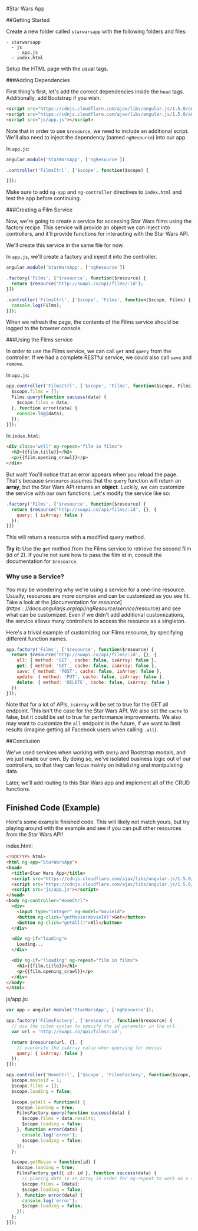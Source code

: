 #Star Wars App

##Getting Started

Create a new folder called `starwarsapp` with the following folders and files:

```
- starwarsapp
  - js
    - app.js
  - index.html
```

Setup the HTML page with the usual tags.

###Adding Dependencies

First thing's first, let's add the correct dependencies inside the `head` tags. Additionally, add Bootstrap if you wish.

```html
<script src="https://cdnjs.cloudflare.com/ajax/libs/angular.js/1.5.0/angular.js"></script>
<script src="https://cdnjs.cloudflare.com/ajax/libs/angular.js/1.5.0/angular-resource.js"></script>
<script src="js/app.js"></script>
```

Note that in order to use `$resource`, we need to include an additional script. We'll also need to inject the dependency (named `ngResource`) into our app.

In `app.js`:

```js
angular.module('StarWarsApp', ['ngResource'])

.controller('FilmsCtrl', ['$scope', function($scope) {

}]);
```

Make sure to add `ng-app` and `ng-controller` directives to `index.html` and test the app before continuing.

###Creating a Film Service

Now, we're going to create a service for accessing Star Wars films using the factory recipe. This service will provide an object we can inject into controllers, and it'll provide functions for interacting with the Star Wars API.

We'll create this service in the same file for now.

In `app.js`, we'll create a factory and inject it into the controller.

```js
angular.module('StarWarsApp', ['ngResource'])

.factory('Films', ['$resource', function($resource) {
  return $resource('http://swapi.co/api/films/:id');
}])

.controller('FilmsCtrl', ['$scope', 'Films', function($scope, Films) {
  console.log(Films);
}]);
```

When we refresh the page, the contents of the Films service should be logged to the browser console.

###Using the Films service

In order to use the Films service, we can call `get` and `query` from the controller. If we had a complete RESTful service, we could also call `save` and `remove`.

In `app.js`:

```js
app.controller('FilmsCtrl', ['$scope', 'Films', function($scope, Films) {
  $scope.films = [];
  Films.query(function success(data) {
    $scope.films = data;
  }, function error(data) {
    console.log(data);
  });
}]);
```

In `index.html`:

```html
<div class="well" ng-repeat="film in films">
  <h2>{{film.title}}</h2>
  <p>{{film.opening_crawl}}</p>
</div>
```

But wait! You'll notice that an error appears when you reload the page. That's because `$resource` assumes that the `query` function will return an **array**, but the Star Wars API returns an **object**. Luckily, we can customize the service with our own functions. Let's modify the service like so:

```js
.factory('Films', ['$resource', function($resource) {
  return $resource('http://swapi.co/api/films/:id', {}, {
    query: { isArray: false }
  });
}])
```

This will return a resource with a modified query method.

**Try it:** Use the `get` method from the Films service to retrieve the second film (id of 2). If you're not sure how to pass the film id in, consult the documentation for `$resource`.

### Why use a Service?

You may be wondering why we're using a service for a one-line resource. Usually, resources are more complex and can be customized as you see fit. Take a look at the [documentation for $resource](https://docs.angularjs.org/api/ngResource/service/$resource) and see what can be customized. Even if we didn't add additional customizations, the service allows many controllers to access the resource as a singleton.

Here's a trivial example of customizing our Films resource, by specifying different function names.

```js
app.factory('Films', ['$resource', function($resource) {
  return $resource('http://swapi.co/api/films/:id', {}, {
    all: { method: 'GET', cache: false, isArray: false },
    get: { method: 'GET', cache: false, isArray: false },
    save: { method: 'POST', cache: false, isArray: false },
    update: { method: 'PUT', cache: false, isArray: false },
    delete: { method: 'DELETE', cache: false, isArray: false }
  });
}]);
```

Note that for a lot of APIs, `isArray` will be set to true for the GET all endpoint. This isn't the case for the Star Wars API.
We also set the `cache` to false, but it could be set to true for performance improvements.
We also may want to customize the `all` endpoint in the future, if we want to limit results
(imagine getting all Facebook users when calling `.all`).

##Conclusion

We've used services when working with `$http` and Bootstrap modals, and we just made our own. By doing so, we've isolated business logic out of our controllers, so that they can focus mainly on initializing and manipulating data.

Later, we'll add routing to this Star Wars app and implement all of the CRUD functions.

## Finished Code (Example)

Here's some example finished code. This will likely not match yours, but try playing around with the example and see if you can pull other resources from the Star Wars API!

index.html:

```html
<!DOCTYPE html>
<html ng-app="StarWarsApp">
<head>
  <title>Star Wars App</title>
  <script src="https://cdnjs.cloudflare.com/ajax/libs/angular.js/1.5.0/angular.js"></script>
  <script src="https://cdnjs.cloudflare.com/ajax/libs/angular.js/1.5.0/angular-resource.js"></script>
  <script src="js/app.js"></script>
</head>
<body ng-controller="HomeCtrl">
  <div>
    <input type="integer" ng-model="movieId">
    <button ng-click="getMovie(movieId)">Get</button>
    <button ng-click="getAll()">All</button>
  </div>

  <div ng-if="loading">
    Loading...
  </div>

  <div ng-if="!loading" ng-repeat="film in films">
    <h1>{{film.title}}</h1>
    <p>{{film.opening_crawl}}</p>
  </div>
</body>
</html>
```

js/app.js:

```js
var app = angular.module('StarWarsApp', ['ngResource']);

app.factory('FilmsFactory', ['$resource', function($resource) {
  // use the colon syntax to specify the id parameter in the url.
  var url = 'http://swapi.co/api/films/:id';

  return $resource(url, {}, {
    // overwrite the isArray value when querying for movies
    query: { isArray: false }
  });
}]);

app.controller('HomeCtrl', ['$scope', 'FilmsFactory', function($scope, FilmsFactory){
  $scope.movieId = 1;
  $scope.films = [];
  $scope.loading = false;

  $scope.getAll = function() {
    $scope.loading = true;
    FilmsFactory.query(function success(data) {
      $scope.films = data.results;
      $scope.loading = false;
    }, function error(data) {
      console.log('error');
      $scope.loading = false;
    });
  };

  $scope.getMovie = function(id) {
    $scope.loading = true;
    FilmsFactory.get({ id: id }, function success(data) {
      // placing data in an array in order for ng-repeat to work on a single movie
      $scope.films = [data];
      $scope.loading = false;
    }, function error(data) {
      console.log('error');
      $scope.loading = false;
    });
  };
}]);
```
